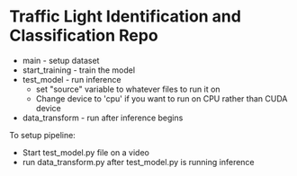 # Traffic Light Identification and Classification Repo

- main - setup dataset  
- start_training - train the model  
- test_model - run inference  
  - set "source" variable to whatever files to run it on
  - Change device to 'cpu' if you want to run on CPU rather than CUDA device
- data_transform - run after inference begins  

To setup pipeline:  

- Start test_model.py file on a video
- run data_transform.py after test_model.py is running inference  
